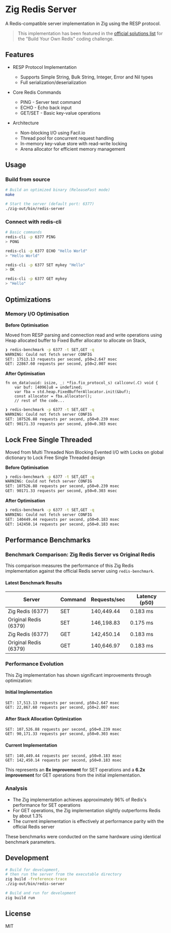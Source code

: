 # Zig Redis Server

A Redis-compatible server implementation in Zig using the RESP protocol.

> This implementation has been featured in the [official solutions list](https://github.com/CodingChallengesFYI/SharedSolutions/blob/main/Solutions/challenge-redis.md)
> for the "Build Your Own Redis" coding challenge.

## Features

- RESP Protocol Implementation
  - Supports Simple String, Bulk String, Integer, Error and Nil types
  - Full serialization/deserialization

- Core Redis Commands
  - PING - Server test command
  - ECHO - Echo back input
  - GET/SET - Basic key-value operations

- Architecture
  - Non-blocking I/O using Facil.io
  - Thread pool for concurrent request handling
  - In-memory key-value store with read-write locking
  - Arena allocator for efficient memory management

## Usage

### Build from source

```bash
# Build an optimized binary (ReleaseFast mode)
make

# Start the server (default port: 6377)
./zig-out/bin/redis-server
```

### Connect with redis-cli

```bash
# Basic commands
redis-cli -p 6377 PING
> PONG

redis-cli -p 6377 ECHO "Hello World"
> "Hello World"

redis-cli -p 6377 SET mykey "Hello"
> OK

redis-cli -p 6377 GET mykey
> "Hello"
```

## Optimizations

### Memory I/O Optimisation

**Before Optimisation**

Moved from RESP parsing and connection read and write operations using Heap allocated
buffer to Fixed Buffer allocator to allocate on Stack,

```bash
❯ redis-benchmark -p 6377 -t SET,GET -q
WARNING: Could not fetch server CONFIG
SET: 17513.13 requests per second, p50=2.647 msec
GET: 22867.60 requests per second, p50=2.007 msec
```

**After Optimisation**


```zig
fn on_data(uuid: isize, _: *fio.fio_protocol_s) callconv(.C) void {
    var buf: [4096]u8 = undefined;
    var fba = std.heap.FixedBufferAllocator.init(&buf);
    const allocator = fba.allocator();
    // rest of the code...
```

```bash
❯ redis-benchmark -p 6377 -t SET,GET -q
WARNING: Could not fetch server CONFIG
SET: 107526.88 requests per second, p50=0.239 msec
GET: 90171.33 requests per second, p50=0.303 msec
```

## Lock Free Single Threaded

Moved from Multi Threaded Non Blocking Evented I/O with
Locks on global dictionary to Lock Free Single Threaded design

**Before Optimisation**

```bash
❯ redis-benchmark -p 6377 -t SET,GET -q
WARNING: Could not fetch server CONFIG
SET: 107526.88 requests per second, p50=0.239 msec
GET: 90171.33 requests per second, p50=0.303 msec
```

**After Optimisation**

```bash
❯ redis-benchmark -p 6377 -t SET,GET -q
WARNING: Could not fetch server CONFIG
SET: 140449.44 requests per second, p50=0.183 msec
GET: 142450.14 requests per second, p50=0.183 msec
```

## Performance Benchmarks

### Benchmark Comparison: Zig Redis Server vs Original Redis

This comparison measures the performance of this Zig Redis implementation against the official Redis server using `redis-benchmark`.

#### Latest Benchmark Results

| Server | Command | Requests/sec | Latency (p50) |
|--------|---------|--------------|---------------|
| Zig Redis (6377) | SET | 140,449.44 | 0.183 ms |
| Original Redis (6379) | SET | 146,198.83 | 0.175 ms |
| Zig Redis (6377) | GET | 142,450.14 | 0.183 ms |
| Original Redis (6379) | GET | 140,646.97 | 0.183 ms |

### Performance Evolution

This Zig implementation has shown significant improvements through optimization:

#### Initial Implementation
```
SET: 17,513.13 requests per second, p50=2.647 msec
GET: 22,867.60 requests per second, p50=2.007 msec
```

#### After Stack Allocation Optimization
```
SET: 107,526.88 requests per second, p50=0.239 msec
GET: 90,171.33 requests per second, p50=0.303 msec
```

#### Current Implementation
```
SET: 140,449.44 requests per second, p50=0.183 msec
GET: 142,450.14 requests per second, p50=0.183 msec
```

This represents an **8x improvement** for SET operations and a **6.2x improvement** for GET operations from the initial implementation.

### Analysis

- The Zig implementation achieves approximately 96% of Redis's performance for SET operations
- For GET operations, the Zig implementation slightly outperforms Redis by about 1.3%
- The current implementation is effectively at performance parity with the official Redis server

These benchmarks were conducted on the same hardware using identical benchmark parameters.

## Development

```bash
# Build for development,
# then run the server from the executable directory
zig build -freference-trace
./zig-out/bin/redis-server

# Build and run for development
zig build run
```

## License

MIT
